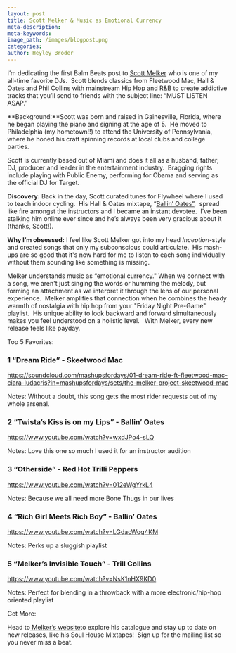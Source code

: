 ```yaml
---
layout: post
title: Scott Melker & Music as Emotional Currency
meta-description:
meta-keywords:
image_path: /images/blogpost.png
categories:
author: Heyley Broder
---
```



I’m dedicating the first Balm Beats post to [Scott Melker](http://themelkerproject.com/) who is one of my all-time favorite DJs.&nbsp; Scott blends classics from Fleetwood Mac, Hall & Oates and Phil Collins with mainstream Hip Hop and R&B to create addictive tracks that you’ll send to friends with the subject line: “MUST LISTEN ASAP.”

**Background:**Scott was born and raised in Gainesville, Florida, where he began playing the piano and signing at the age of 5. &nbsp;He moved to Philadelphia (my hometown!!) to attend the University of Pennsylvania, where he honed his craft spinning records at local clubs and college parties.

Scott is currently based out of Miami and does it all as a husband, father, DJ, producer and leader in the entertainment industry.&nbsp; Bragging rights include playing with Public Enemy, performing for Obama and serving as the official DJ for Target.&nbsp;

**Discovery:** Back in the day, Scott curated tunes for Flywheel where I used to teach indoor cycling. &nbsp;His Hall & Oates mixtape, “[Ballin’ Oates”](https://www.youtube.com/playlist?list=PLPqtADjEoy1smbdk3Y5iOaWLIzP2m0HNF), &nbsp;spread like fire amongst the instructors and I became an instant devotee. &nbsp;I’ve been stalking him online ever since and he’s always been very gracious about it (thanks, Scott!).

**Why I’m obsessed:** I feel like Scott Melker got into my head *Inception*-style and created songs that only my subconscious could articulate.&nbsp; His mash-ups are so good that it's now hard for me to listen to each song individually without them sounding like something is missing. &nbsp; &nbsp;

Melker understands music as “emotional currency." When we connect with a song, we aren't just singing the words or humming the melody, but forming an attachment as we interpret it through the lens of our personal experience.&nbsp; Melker amplifies that connection when he combines the heady warmth of nostalgia with hip hop from your "Friday Night Pre-Game" playlist.&nbsp; His unique ability to look backward and forward simultaneously makes you feel understood on a holistic level. &nbsp; With Melker, every new release feels like payday.&nbsp;&nbsp;

Top 5 Favorites:

### 1 “Dream Ride” - Skeetwood Mac

https://soundcloud.com/mashupsfordays/01-dream-ride-ft-fleetwood-mac-ciara-ludacris?in=mashupsfordays/sets/the-melker-project-skeetwood-mac

Notes: Without a doubt, this song gets the most rider requests out of my whole arsenal.

### 2 “Twista’s Kiss is on my Lips” - Ballin’ Oates

https://www.youtube.com/watch?v=wxdJPo4-sLQ

Notes: Love this one so much I used it for an instructor audition

### 3 “Otherside” - Red Hot Trilli Peppers

https://www.youtube.com/watch?v=012eWgYrkL4

Notes: Because we all need more Bone Thugs in our lives

### 4 “Rich Girl Meets Rich Boy” - Ballin’ Oates

https://www.youtube.com/watch?v=LGdacWqq4KM

Notes: Perks up a sluggish playlist

### 5 “Melker’s Invisible Touch” - Trill Collins

https://www.youtube.com/watch?v=NsK1nHX9KD0

Notes: Perfect for blending in a throwback with a more electronic/hip-hop oriented playlist

Get More:

Head to[ Melker’s website](http://themelkerproject.com/)to explore his catalogue and stay up to date on new releases, like his Soul House Mixtapes! &nbsp;Sign up for the mailing list so you never miss a beat.